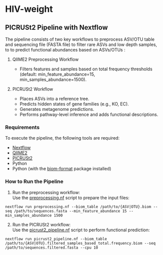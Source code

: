 # HIV-weight

## PICRUSt2 Pipeline with Nextflow
The pipeline consists of two key workflows to preprocess ASV/OTU table and sequencing file (FASTA file) to filter rare ASVs and low depth samples, to to predict functional abundances based on ASVs/OTUs :

1. QIIME2 Preprocessing Workflow
   - Filters features and samples based on total frequency thresholds (default: min_feature_abundance=15, min_samples_abundance=1500).

2. PICRUSt2 Workflow
   - Places ASVs into a reference tree.
   - Predicts hidden states of gene families (e.g., KO, EC).
   - Generates metagenome predictions.
   - Performs pathway-level inference and adds functional descriptions.

### Requirements
To execute the pipeline, the following tools are required:
- <a href='https://www.nextflow.io/'> Nextflow</a>
- <a href='https://qiime2.org/'>QIIME2</a>
- <a href='https://github.com/picrust/picrust2'>PICRUSt2</a>
- Python
- Python (with the <a href='https://pypi.org/project/biom-format/'>biom-format</a> package installed)

### How to Run the Pipeline
1. Run the preprocessing workflow:</br>
Use the <a href='/PICRUSt2.pipeline/preprocessing.nf'>preprocessing.nf</a> script to prepare the input files:
```
nextflow run preprocessing.nf --biom_table /path/to/{ASV|OTU}.biom --seq /path/to/sequences.fasta --min_feature_abundance 15 --min_samples_abundance 1500
```
2. Run the PICRUSt2 workflow: </br>
Use the <a href='PICRUSt2.pipeline/picrust2_pipeline.nf'>picrust2_pipeline.nf</a> script to perform functional prediction:
```
nextflow run picrust2_pipeline.nf --biom_table /path/to/{ASV|OTU}.filtered_samples_based_total.frequency.biom --seq /path/to/sequences.filtered.fasta --cpu 10
```

